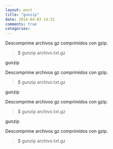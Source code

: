 ```yaml
---
layout: post
title: "gunzip"
date: 2014-04-03 14:51
comments: true
categories: 
---
```

Descomprime archivos gz comprimidos con gzip.

>$ gunzip archivo.txt.gz

gunzip

Descomprime archivos gz comprimidos con gzip.

>$ gunzip archivo.txt.gz

gunzip

Descomprime archivos gz comprimidos con gzip.

>$ gunzip archivo.txt.gz

gunzip

Descomprime archivos gz comprimidos con gzip.

>$ gunzip archivo.txt.gz

